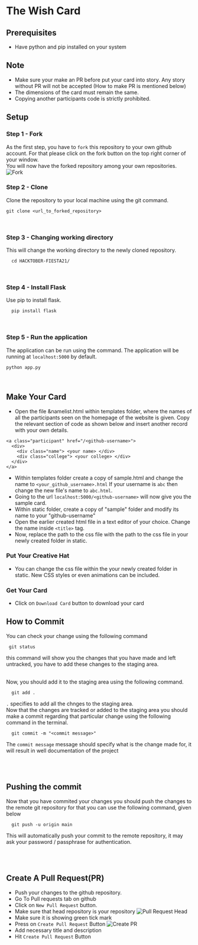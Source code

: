 # The Wish Card

## Prerequisites

- Have python and pip installed on your system


## Note
* Make sure your make an PR before put your card into story. Any story without PR will not be accepted (How to make PR is mentioned below)
* The dimensions of the card must remain the same.
* Copying another participants code is strictly prohibited.

## Setup

### Step 1 - Fork
As the first step, you have to `fork` this repository to your own github account. 
For that please click on the fork button on the top right corner of your window.  
You will now have the forked repository among your own repositories.    
![Fork](https://github.com/dkowsikpai/card/blob/main/Screenshots/fork.png)
<br>

### Step 2 - Clone 
Clone the repository to your local machine using the git command.
```
git clone <url_to_forked_repository>
```

<br>

### Step 3 - Changing working directory
This will change the working directory to the newly cloned repository. 
```
  cd HACKTOBER-FIESTA21/
```

<br>

### Step 4 - Install Flask
Use pip to install flask. 
```
  pip install flask
```

<br>

### Step 5 - Run the application
The application can be run using the command. The application will be running at `localhost:5000` by default.
```
python app.py
```

<br>


## Make Your Card

* Open the file &namelist.html within templates folder, where the names of all the participants seen on the homepage of the website is given. Copy the relevant section of code as shown below and insert another record with your own details.

```
<a class="participant" href="/<github-username>">
  <div>
    <div class="name"> <your name> </div>
    <div class="college"> <your college> </div>
  </div>
</a>

```

* Within templates folder create a copy of sample.html and change the name to ```<your_github_username>.html``` If your username is ```abc``` then change the new file's name to ```abc.html```.
* Going to the url ```localhost:5000/<github-username>``` will now give you the sample card.
* Within static folder, create a copy of "sample" folder and modify its name to your "github-username"
* Open the earlier created html file in a text editor of your choice. Change the name inside ```<title>``` tag.
* Now, replace the path to the css file with the path to the css file in your newly created folder in static.

### Put Your Creative Hat
* You can change the css file within the your newly created folder in static. New CSS styles or even animations can be included.


### Get Your Card

* Click on ```Download Card``` button to download your card







## How to Commit 
You can check your change using the following command

```
 git status
```
this command will show you the changes that you have made and left untracked, you have to add these changes to the staging area.

<br> 
Now, you should add it to the staging area using the following command.

```
  git add .
```
`.` specifies to add all the chnges to the staging area.
<br>
Now that the changes are tracked or added to the staging area you should make a commit regarding that particular change using the following command in the terminal. 

```
  git commit -m "<commit message>" 
```
The `commit message` message should specify what is the change made for, it will result in well documentation of the project

<br><br>

## Pushing the commit

Now that you have commited your changes you should push the changes to the remote git repository for that you can use the following command, given below

```
  git push -u origin main
```
This will automatically push your commit to the remote repository, it may ask your password / passphrase for authentication.


<br><br>

## Create A Pull Request(PR)
- Push your changes to the github repository.
- Go To Pull requests tab on github
- Click on `New Pull Request` button. 
- Make sure that head repository is your repository
![Pull Request Head](https://github.com/dkowsikpai/card/blob/main/Screenshots/PR%20Head.png)
- Make sure it is showing green tick mark
- Press on `Create Pull Request` Button
![Create PR](https://github.com/dkowsikpai/card/blob/main/Screenshots/Create%20PR.png)
- Add necessary title and description
- Hit `Create Pull Request` Button

<br>

